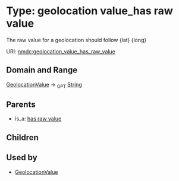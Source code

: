 
# Type: geolocation value_has raw value


The raw value for a  geolocation should follow {lat} {long}

URI: [nmdc:geolocation_value_has_raw_value](https://microbiomedata/meta/geolocation_value_has_raw_value)


## Domain and Range

[GeolocationValue](GeolocationValue.md) ->  <sub>OPT</sub> [String](types/String.md)

## Parents

 *  is_a: [has raw value](has_raw_value.md)

## Children


## Used by

 * [GeolocationValue](GeolocationValue.md)
